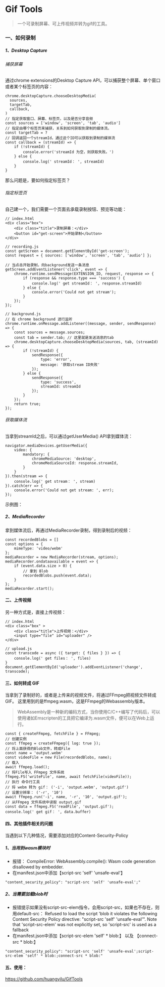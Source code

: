 # Gif Tools

> 一个可录制屏幕、可上传视频并转为gif的工具。

### 一、如何录制
##### 1、Desktop Capture
###### 捕获屏幕
通过chrome extensions的Desktop Capture API，可以捕获整个屏幕、单个窗口或者某个标签页的内容：
```
chrome.desktopCapture.chooseDesktopMedia(
  sources,
  targetTab,
  callback,
)
// 指定获取窗口、屏幕、标签页，以及是否分享音频
const sources = ['window', 'screen', 'tab', 'audio']
// 指定由哪个标签页来捕获，关系到如何获取到录制的媒体流。
const targetTab = ? 
// 回调返回一个streamId，通过这个ID可以获取到录制的媒体流
const callback = (streamId) => {
    if (!streamId) {
        console.error('streamId 为空，则获取失败。')
    } else {
        console.log(' streamId： ', streamId)
    }
}
```

那么问题是，要如何指定标签页？
###### 指定标签页
自己建一个，我们需要一个页面去承载录制按钮、预览等功能：
```
// index.html
<div class="box">
    <div class="title">录制屏幕：</div>
    <button id="get-screen">开始录制</button>
</div>
```

```
// recording.js
const getScreen = document.getElementById('get-screen');
const request = { sources: ['window', 'screen', 'tab', 'audio'] };

// 当点击开始录制，向background发送一条消息
getScreen.addEventListener('click', event => {
    chrome.runtime.sendMessage(EXTENSION_ID, request, response => {
        if (response && response.type === 'success') {
            console.log(' get streamId： ', response.streamId)
        } else {
            console.error('Could not get stream');
        }
    });
});

// background.js
// 在 chrome background 进行监听
chrome.runtime.onMessage.addListener((message, sender, sendResponse) => {
    const sources = message.sources;
    const tab = sender.tab; // 这里就是发送消息的tab
    chrome.desktopCapture.chooseDesktopMedia(sources, tab, (streamId) => {
        if (!streamId) {
            sendResponse({
                type: 'error',
                message: '获取stream ID失败'
            });
        } else {
            sendResponse({
                type: 'success',
                streamId: streamId
            });
        }
    });
    return true;
});
```

###### 获取媒体流
当拿到streamId之后，可以通过getUserMedia() API拿到媒体流：
```
navigator.mediaDevices.getUserMedia({
    video: {
        mandatory: {
            chromeMediaSource: 'desktop',
            chromeMediaSourceId: response.streamId,
        }
    }
}).then(stream => {
    console.log(' get stream： ', stream)
}).catch(err => {
    console.error('Could not get stream: ', err);
});
```

示例图：


##### 2、MediaRecorder
拿到媒体流后，再通过MediaRecorder录制，得到录制后的视频：
```
const recordedBlobs = []
const options = {
    mimeType: 'video/webm'
};
mediaRecorder = new MediaRecorder(stream, options);
mediaRecorder.ondataavailable = event => {
    if (event.data.size > 0) {
        // 拿到 Blob
        recordedBlobs.push(event.data);
    }
};
mediaRecorder.start();
```

#### 二、上传视频
另一种方式是，直接上传视频：
```
// index.html
<div class="box" >
    <div class="title">上传视频：</div>
    <input type="file" id="uploader" />
</div>
```

```
// upload.js
const transcode = async ({ target: { files } }) => {
    console.log(' get files： ', files)
}
document.getElementById('uploader').addEventListener('change', transcode);
```

#### 三、如何转成 GIF
当拿到了录制好的，或者是上传来的视频文件，将通过FFmpeg把视频文件转成GIF。
这里用到的是ffmpeg.wasm，这是FFmpeg的Webassembly版本。
> WebAssembly是一种新的编码方式，当你使用C/C++编写了代码后，可以使用诸如Emscripten的工具把它编译为.wasm文件，便可以在Web上运行。

```
const { createFFmpeg, fetchFile } = FFmpeg;
// 创建实例
const ffmpeg = createFFmpeg({ log: true });
// 将上面获得的Blob文件，转成File
const name = 'output.webm'
const videoFile = new File(recordedBlobs, name);
// 载入
await ffmpeg.load();
// 将File写入 FFmpeg 文件系统
ffmpeg.FS('writeFile', name, await fetchFile(videoFile));
// 执行 命令行工具
// 将 webm 转为 gif： ('-i', 'output.webm', 'output.gif')
// 设置分辨率： ('-r', '10')
await ffmpeg.run('-i', name, '-r', '10', 'output.gif');
// 从FFmpeg 文件系统中读取 output.gif
const data = ffmpeg.FS('readFile', 'output.gif');
console.log(' get gif： ', data.buffer)
```

#### 四、其他插件相关的问题
当遇到以下几种情况，需要添加对应的Content-Security-Policy

##### 1、当用到wasm模块时
- 报错：
CompileError: WebAssembly.compile(): Wasm code generation disallowed by embedder.
- 在manifest.json中添加【script-src 'self' 'unsafe-eval'】
```
"content_security_policy": "script-src 'self' 'unsafe-eval';"
```

##### 2、当需要加载blob时
- 报错提示如果没有script-src-elem指令，会用script-src，如果也不存在，则用default-src：
Refused to load the script 'blob it violates the following Content Security Policy directive: "script-src 'self' 'unsafe-eval'". Note that 'script-src-elem' was not explicitly set, so 'script-src' is used as a fallback
- 在manifest.json中添加【script-src-elem 'self' * blob:】  以及 【connect-src * blob:】
```
"content_security_policy": "script-src 'self' 'unsafe-eval';script-src-elem 'self' * blob:;connect-src * blob:"
```

#### 五、使用：
https://github.com/huangyilu/GifTools